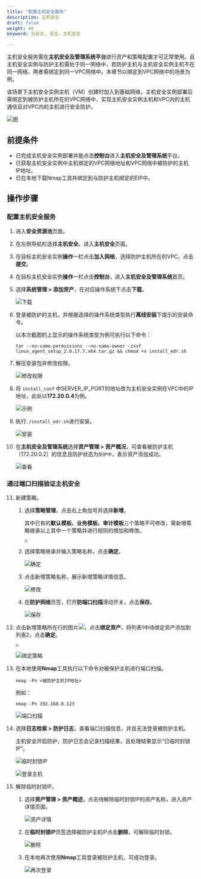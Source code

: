 ```yaml
---
title: "配置主机安全服务"
description: 主机安全
draft: false
weight: 40
keyword: 云安全, 安全，主机安全

---
```


主机安全服务需在**主机安全及管理系统平台**进行资产和策略配置才可正常使用。且主机安全实例与防护主机需处于同一网络中，若防护主机与主机安全实例主机不在同一网络，两者需绑定到同一VPC网络中。本章节以绑定到VPC网络中的场景为例。

该场景下主机安全实例主机（VM）创建时加入到基础网络，主机安全实例部署后需绑定到被防护主机所在的VPC网络中，实现主机安全实例主机和VPC内的主机通信且对VPC内的主机进行安全防护。

![图](../../_images/zjv1.png)

## 前提条件

- 已完成主机安全实例部署并能点击**控制台**进入**主机安全及管理系统**平台。
- 已获取主机安全实例中主机绑定的VPC网络地址和VPC网络中被防护的主机 IP地址。
- 已在本地下载Nmap工具并绑定到与防护主机绑定的EIP中。

## 操作步骤

### 配置主机安全服务

1. 进入**安全资源池**页面。

2. 在左侧导航栏选择**主机安全**。进入**主机安全**页面。

3. 在目标主机安全实例**操作**一栏点击**加入网络**，选择防护主机所在的VPC，点击**提交**。

4. 在目标主机安全实例**操作**一栏点击**控制台**，进入**主机安全及管理系统**首页。

5. 选择**系统管理 > 添加资产**，在对应操作系统下点击**下载**。

   ![下载](../../_images/zjv2.png)

6. 登录被防护的主机，并根据选择的操作系统类型执行**离线安装**下提示的安装命令。

   以本次截图的上显示的操作系统类型为例可执行以下命令：

   ```
   tar --no-same-permissions --no-same-owner -zxvf linux_agent_setup_2.0.17.7.x64.tar.gz && chmod +x install_edr.sh
   ```

7. 解压安装包并修改权限。 

   ![修改权限](../../_images/zjv3.png)

8. 将 `install_conf` 中SERVER_IP_PORT的地址改为主机安全实例在VPC中的IP地址，此处以**172.20.0.4**为例。 

   ![示例](../../_images/zjv4.png)

9. 执行`./install_edr.sh`进行安装。 

   ![安装](../../_images/zjv5.png)

10. 在**主机安全及管理系统**选择**资产管理 > 资产概况**，可查看被防护主机（172.20.0.2）的信息且防护状态为`防护中`，表示资产添加成功。

    ![查看](../../_images/zjv6.png) 

### 通过端口扫描验证主机安全

11. 新建策略。

    1. 选择**策略管理**，点击右上角加号并选择**新增**。 

       其中已有的**默认模板、业务模板、审计模板**三个策略不可修改，需新增策略继承以上其中一个策略并进行规则的增加和修改。

       <img src="../../_images/zjv7.png" style="zoom:50%;" />

    2. 选择策略继承并输入策略名称，点击**确定**。 

       ![确定](../../_images/zjv8.png)

    3. 点击新增策略名称，展示新增策略详情信息。

       ![修改](../../_images/zjv9.png)

    4. 在**防护网络**页签，打开**防端口扫描**滑动开关，点击**保存**。

       ![保存](../../_images/zjv10.png) 

12. 点击新增策略所在行的图片<img src="../../_images/zjv_icon.png">，点击**绑定资产**，将列表1中待绑定资产添加到列表2，点击**确定**。

    <img src="../../_images/zjv11.png" style="zoom:50%;" />

    ![绑定策略](../../_images/zjv111.png)

13. 在本地使用**Nmap**工具执行以下命令对被保护主机进行端口扫描。

    ```
    nmap -Pn <被防护主机IP地址>
    ```

    例如：

    ```
    nmap -Pn 192.168.8.123
    ```

    ![端口扫描](../../_images/zjv12.png)

14. 选择**日志检索 > 防护日志**，查看端口扫描信息，并且无法登录被防护主机。

    主机安全开启防护，防护日志会记录扫描结果，且处理结果显示“已临时封锁IP”。

    ![临时封锁IP](../../_images/zjv013.png)

    ![登录主机](../../_images/zjv14.png)

15. 解除临时封锁IP。

    1. 选择**资产管理 > 资产概述**，点击待解除临时封锁IP的资产名称，进入资产详情页面。

       ![资产详情](../../_images/zjv15.png)

    2. 在**临时封锁IP**页签选择被防护主机IP点击**删除**，可解除临时封锁。 

       ![删除](../../_images/zjv16.png)

    3. 在本地再次使用**Nmap**工具登录被防护主机，可成功登录。

       ![再次登录](../../_images/zjv17.png)